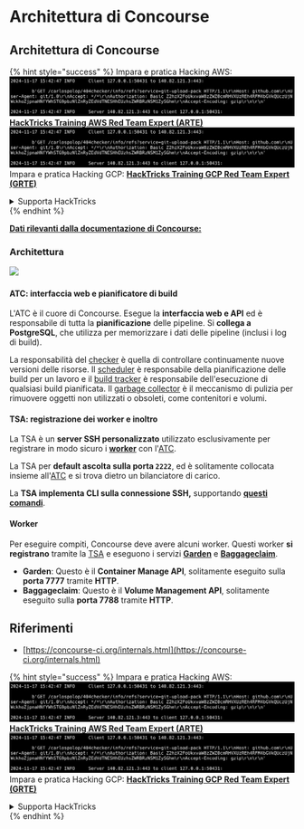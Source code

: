 # Architettura di Concourse

## Architettura di Concourse

{% hint style="success" %}
Impara e pratica Hacking AWS:<img src="../../.gitbook/assets/image (1).png" alt="" data-size="line">[**HackTricks Training AWS Red Team Expert (ARTE)**](https://training.hacktricks.xyz/courses/arte)<img src="../../.gitbook/assets/image (1).png" alt="" data-size="line">\
Impara e pratica Hacking GCP: <img src="../../.gitbook/assets/image (2).png" alt="" data-size="line">[**HackTricks Training GCP Red Team Expert (GRTE)**<img src="../../.gitbook/assets/image (2).png" alt="" data-size="line">](https://training.hacktricks.xyz/courses/grte)

<details>

<summary>Supporta HackTricks</summary>

* Controlla i [**piani di abbonamento**](https://github.com/sponsors/carlospolop)!
* **Unisciti al** 💬 [**gruppo Discord**](https://discord.gg/hRep4RUj7f) o al [**gruppo telegram**](https://t.me/peass) o **seguici** su **Twitter** 🐦 [**@hacktricks\_live**](https://twitter.com/hacktricks\_live)**.**
* **Condividi trucchi di hacking inviando PR ai** [**HackTricks**](https://github.com/carlospolop/hacktricks) e [**HackTricks Cloud**](https://github.com/carlospolop/hacktricks-cloud) repos di github.

</details>
{% endhint %}

[**Dati rilevanti dalla documentazione di Concourse:**](https://concourse-ci.org/internals.html)

### Architettura

![](<../../.gitbook/assets/image (187).png>)

#### ATC: interfaccia web e pianificatore di build

L'ATC è il cuore di Concourse. Esegue la **interfaccia web e API** ed è responsabile di tutta la **pianificazione** delle pipeline. Si **collega a PostgreSQL**, che utilizza per memorizzare i dati delle pipeline (inclusi i log di build).

La responsabilità del [checker](https://concourse-ci.org/checker.html) è quella di controllare continuamente nuove versioni delle risorse. Il [scheduler](https://concourse-ci.org/scheduler.html) è responsabile della pianificazione delle build per un lavoro e il [build tracker](https://concourse-ci.org/build-tracker.html) è responsabile dell'esecuzione di qualsiasi build pianificata. Il [garbage collector](https://concourse-ci.org/garbage-collector.html) è il meccanismo di pulizia per rimuovere oggetti non utilizzati o obsoleti, come contenitori e volumi.

#### TSA: registrazione dei worker e inoltro

La TSA è un **server SSH personalizzato** utilizzato esclusivamente per registrare in modo sicuro i [**worker**](https://concourse-ci.org/internals.html#architecture-worker) con l'[ATC](https://concourse-ci.org/internals.html#component-atc).

La TSA per **default ascolta sulla porta `2222`**, ed è solitamente collocata insieme all'[ATC](https://concourse-ci.org/internals.html#component-atc) e si trova dietro un bilanciatore di carico.

La **TSA implementa CLI sulla connessione SSH,** supportando [**questi comandi**](https://concourse-ci.org/internals.html#component-tsa).

#### Worker

Per eseguire compiti, Concourse deve avere alcuni worker. Questi worker **si registrano** tramite la [TSA](https://concourse-ci.org/internals.html#component-tsa) e eseguono i servizi [**Garden**](https://github.com/cloudfoundry-incubator/garden) e [**Baggageclaim**](https://github.com/concourse/baggageclaim).

* **Garden**: Questo è il **Container Manage API**, solitamente eseguito sulla **porta 7777** tramite **HTTP**.
* **Baggageclaim**: Questo è il **Volume Management API**, solitamente eseguito sulla **porta 7788** tramite **HTTP**.

## Riferimenti

* [https://concourse-ci.org/internals.html](https://concourse-ci.org/internals.html)

{% hint style="success" %}
Impara e pratica Hacking AWS:<img src="../../.gitbook/assets/image (1).png" alt="" data-size="line">[**HackTricks Training AWS Red Team Expert (ARTE)**](https://training.hacktricks.xyz/courses/arte)<img src="../../.gitbook/assets/image (1).png" alt="" data-size="line">\
Impara e pratica Hacking GCP: <img src="../../.gitbook/assets/image (2).png" alt="" data-size="line">[**HackTricks Training GCP Red Team Expert (GRTE)**<img src="../../.gitbook/assets/image (2).png" alt="" data-size="line">](https://training.hacktricks.xyz/courses/grte)

<details>

<summary>Supporta HackTricks</summary>

* Controlla i [**piani di abbonamento**](https://github.com/sponsors/carlospolop)!
* **Unisciti al** 💬 [**gruppo Discord**](https://discord.gg/hRep4RUj7f) o al [**gruppo telegram**](https://t.me/peass) o **seguici** su **Twitter** 🐦 [**@hacktricks\_live**](https://twitter.com/hacktricks\_live)**.**
* **Condividi trucchi di hacking inviando PR ai** [**HackTricks**](https://github.com/carlospolop/hacktricks) e [**HackTricks Cloud**](https://github.com/carlospolop/hacktricks-cloud) repos di github.

</details>
{% endhint %}
